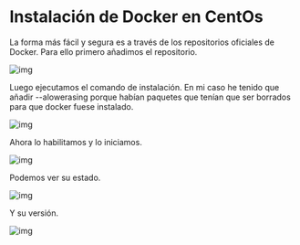 # Instalación de Docker en CentOs

La forma más fácil y segura es a través de los repositorios oficiales de Docker. Para ello primero 
añadimos el repositorio.

![img](https://i.imgur.com/JyGXbUY.png)

Luego ejecutamos el comando de instalación. En mi caso he tenido que añadir --alowerasing porque habían
paquetes que tenían que ser borrados para que docker fuese instalado.

![img](https://i.imgur.com/f7qXKAn.png)

Ahora lo habilitamos y lo iniciamos.

![img](https://i.imgur.com/cob8u8s.png)

Podemos ver su estado.

![img](https://i.imgur.com/OWOgT8A.png)

Y su versión.

![img](https://i.imgur.com/BsDEfJ7.png)